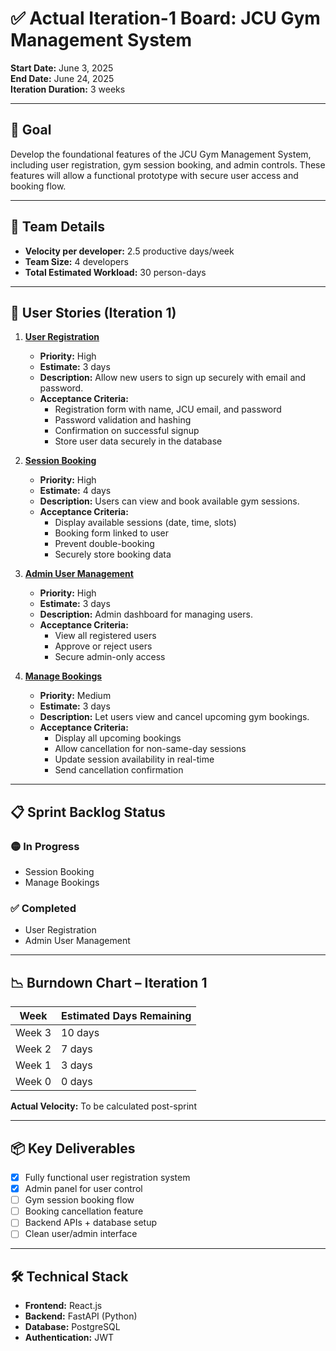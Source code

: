# ✅ Actual Iteration-1 Board: JCU Gym Management System

**Start Date:** June 3, 2025  
**End Date:** June 24, 2025  
**Iteration Duration:** 3 weeks

---

## 🔧 Goal

Develop the foundational features of the JCU Gym Management System, including user registration, gym session booking, and admin controls. These features will allow a functional prototype with secure user access and booking flow.

---

## 👥 Team Details

- **Velocity per developer:** 2.5 productive days/week  
- **Team Size:** 4 developers  
- **Total Estimated Workload:** 30 person-days

---

## 📌 User Stories (Iteration 1)

1. **[User Registration](./user_stories/user_story_01_registration.md)**  
   - **Priority:** High  
   - **Estimate:** 3 days  
   - **Description:** Allow new users to sign up securely with email and password.  
   - **Acceptance Criteria:**  
     - Registration form with name, JCU email, and password  
     - Password validation and hashing  
     - Confirmation on successful signup  
     - Store user data securely in the database  

2. **[Session Booking](./user_stories/user_story_02_session_booking.md)**  
   - **Priority:** High  
   - **Estimate:** 4 days  
   - **Description:** Users can view and book available gym sessions.  
   - **Acceptance Criteria:**  
     - Display available sessions (date, time, slots)  
     - Booking form linked to user  
     - Prevent double-booking  
     - Securely store booking data  

3. **[Admin User Management](./user_stories/user_story_03_admin_management.md)**  
   - **Priority:** High  
   - **Estimate:** 3 days  
   - **Description:** Admin dashboard for managing users.  
   - **Acceptance Criteria:**  
     - View all registered users  
     - Approve or reject users  
     - Secure admin-only access  

4. **[Manage Bookings](./user_stories/user_story_04_manage_bookings.md)**  
   - **Priority:** Medium  
   - **Estimate:** 3 days  
   - **Description:** Let users view and cancel upcoming gym bookings.  
   - **Acceptance Criteria:**  
     - Display all upcoming bookings  
     - Allow cancellation for non-same-day sessions  
     - Update session availability in real-time  
     - Send cancellation confirmation  

---

## 📋 Sprint Backlog Status

### 🟡 In Progress
- Session Booking  
- Manage Bookings  

### ✅ Completed
- User Registration  
- Admin User Management  

---

## 📉 Burndown Chart – Iteration 1

| Week     | Estimated Days Remaining |
|----------|--------------------------|
| Week 3   | 10 days                  |
| Week 2   | 7 days                   |
| Week 1   | 3 days                   |
| Week 0   | 0 days                   |

**Actual Velocity:** To be calculated post-sprint

---

## 📦 Key Deliverables

- [x] Fully functional user registration system  
- [x] Admin panel for user control  
- [ ] Gym session booking flow  
- [ ] Booking cancellation feature  
- [ ] Backend APIs + database setup  
- [ ] Clean user/admin interface

---

## 🛠️ Technical Stack

- **Frontend:** React.js  
- **Backend:** FastAPI (Python)  
- **Database:** PostgreSQL  
- **Authentication:** JWT
